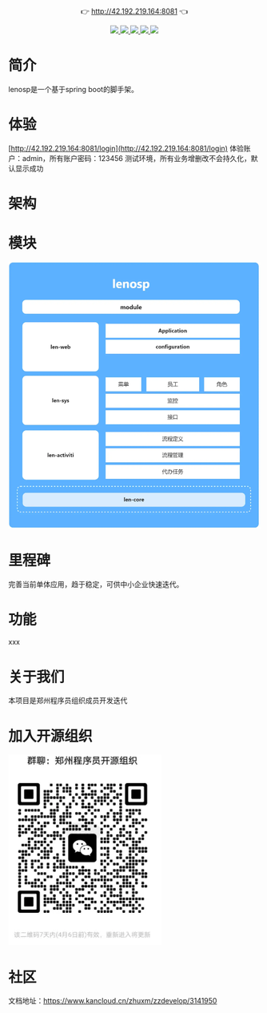 <p align="center">
	👉 <a href="http://42.192.219.164:8081">http://42.192.219.164:8081</a> 👈
</p>
<p align="center">
	<a target="_blank" href="https://gitee.com/zzdevelop/lenosp/stargazers">
		<img src="https://gitee.com/zzdevelop/lenosp/badge/star.svg?theme=gvp" />
	</a>
        <a target="_blank" href="https://www.apache.org/licenses/LICENSE-2.0">
		<img src="https://img.shields.io/:license-apache2-read.svg" />
	</a>
        <a target="_blank" href="https://gitee.com/zzdevelop/lenosp">
		<img src="https://img.shields.io/badge/-Spring%20boot-green" />
	</a>
        <a target="_blank" href="https://gitee.com/zzdevelop/lenosp">
		<img src="https://img.shields.io/badge/-Spring%20boot-green" />
	</a>
        <a target="_blank" href="https://gitee.com/zzdevelop">
		<img src="https://img.shields.io/badge/%E7%BB%84%E7%BB%87-%E9%83%91%E5%B7%9E%E7%A8%8B%E5%BA%8F%E5%91%98-green" />
	</a>

</p>

# 简介
lenosp是一个基于spring boot的脚手架。
# 体验
[http://42.192.219.164:8081/login](http://42.192.219.164:8081/login)
体验账户：admin，所有账户密码：123456
测试环境，所有业务增删改不会持久化，默认显示成功

# 架构


# 模块
![输入图片说明](image/moduleimage.png)
# 里程碑
完善当前单体应用，趋于稳定，可供中小企业快速迭代。

# 功能
xxx

# 关于我们
本项目是郑州程序员组织成员开发迭代
# 加入开源组织
![输入图片说明](image/image.png)

# 社区
文档地址：https://www.kancloud.cn/zhuxm/zzdevelop/3141950